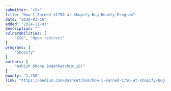 ```yaml
---
submitter: "c2a"
title: "How I Earned $1750 at Shopify Bug Bounty Program"
date: "2020-03-16"
added: "2024-11-03"
description: ""
vulnerabilities: [
    "XSS", "Open redirect"
]
programs: [
    "Shopify"
]
authors: [
    "Ashish Dhone (@ashketchum_16)"
]
bounty: "1,750"
link: "https://medium.com/@ashketchum/how-i-earned-1750-at-shopify-bug-bounty-program-ca7821990d08"
---
```




